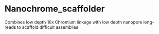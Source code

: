 # Nanochrome_scaffolder
Combines low depth 10x Chromium linkage with low depth nanopore long-reads to scaffold difficult assemblies

